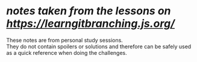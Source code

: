 # *notes taken from the lessons on https://learngitbranching.js.org/*

These notes are from personal study sessions.  
They do not contain spoilers or solutions and therefore can be safely used as a quick reference when doing the challenges.